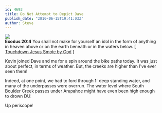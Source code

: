 ```yaml
---
id: 4693
title: Do Not Attempt to Depict Dave
publish_date: "2010-06-15T19:41:03Z"
author: Steve
---
```

[![](http://www.flagstafffrenzy.org/wp-content/uploads/2010/06/2005_01_13giantjesus.jpg)](http://www.washingtonpost.com/wp-dyn/content/article/2010/06/15/AR2010061501482.html)  
**Exodus 20:4** You shall not make for yourself an idol in the form of anything in heaven above or on the earth beneath or in the waters below. \[ [Touchdown Jesus Smote by God](http://www.washingtonpost.com/wp-dyn/content/article/2010/06/15/AR2010061501482.html) \]

Kevin joined Dave and me for a spin around the bike paths today. It was just about perfect, in terms of weather. But, the creeks are higher than I've ever seen them!

Indeed, at one point, we had to ford through 1' deep standing water, and many of the underpasses were overrun. The water level where South Boulder Creek passes under Arapahoe might have even been high enough to drown DU!

Up periscope!
